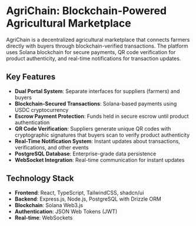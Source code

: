 # AgriChain: Blockchain-Powered Agricultural Marketplace
AgriChain is a decentralized agricultural marketplace that connects farmers directly with buyers through blockchain-verified transactions. The platform uses Solana blockchain for secure payments, QR code verification for product authenticity, and real-time notifications for transaction updates.
## Key Features
- **Dual Portal System**: Separate interfaces for suppliers (farmers) and buyers
- **Blockchain-Secured Transactions**: Solana-based payments using USDC cryptocurrency
- **Escrow Payment Protection**: Funds held in secure escrow until product authentication
- **QR Code Verification**: Suppliers generate unique QR codes with cryptographic signatures that buyers scan to verify product authenticity
- **Real-Time Notification System**: Instant updates about transactions, verifications, and other events
- **PostgreSQL Database**: Enterprise-grade data persistence
- **WebSocket Integration**: Real-time communication for instant updates
## Technology Stack
- **Frontend**: React, TypeScript, TailwindCSS, shadcn/ui
- **Backend**: Express.js, Node.js, PostgreSQL with Drizzle ORM
- **Blockchain**: Solana Web3.js
- **Authentication**: JSON Web Tokens (JWT)
- **Real-time**: WebSockets
